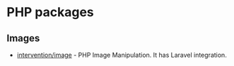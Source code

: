 # PHP packages

## Images

- [intervention/image](https://github.com/Intervention/image) - PHP Image Manipulation. It has Laravel integration.
